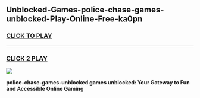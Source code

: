 
## Unblocked-Games-police-chase-games-unblocked-Play-Online-Free-ka0pn
<h3>
<a href="https://premium76.site?title=police-chase-games-unblocked&ref=26A">CLICK TO PLAY</a></h3>
<hr>

<h3>
<a href="https://premium76.site?title=police-chase-games-unblocked&ref=26A">CLICK 2 PLAY</a>
  
</h3>

<a href="https://premium76.site?title=police-chase-games-unblocked&ref=26A"><img src="https://clearcache.store/games.png"></a>


**police-chase-games-unblocked games unblocked: Your Gateway to Fun and Accessible Online Gaming**
